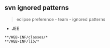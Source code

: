 ## svn ignored patterns

> eclipse preference - team - ignored patterns

* JEE

```
**/WEB-INF/classes/*
**/WEB-INF/lib/*
```